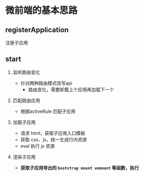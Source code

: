 # 微前端的基本思路

## registerApplication

注册子应用

## start

1. 监听路由变化
  
    - 针对两种路由模式改写api
        - 路由变化，需要卸载上个应用再加载下一个

2. 匹配路由应用

    - 根据activeRule 匹配子应用

3. 加载子应用

    - 请求 html，获取子应用入口模板
    - 获取 css、js，统一生成行内资源
    - eval 执行 js 资源

4. 渲染子应用

    - **获取子应用导出的 `bootstrap mount unmount` 等函数，执行**
